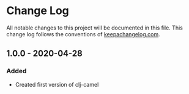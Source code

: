 # Change Log
All notable changes to this project will be documented in this file. This change log follows the conventions of [keepachangelog.com](http://keepachangelog.com/).

## 1.0.0 - 2020-04-28
### Added
- Created first version of clj-camel

[1.0.0]: https://github.com/TakeoffTech/clj-camel
